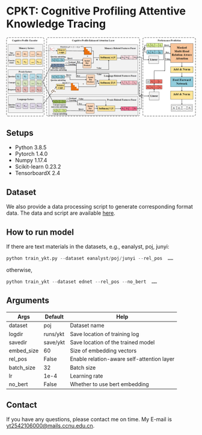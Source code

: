 # CPKT: Cognitive Profiling Attentive Knowledge Tracing
![CPKT模型图未加载成功](./data/_static/model%20diagram.png "CPKT model")

## Setups
* Python 3.8.5
* Pytorch 1.4.0
* Numpy 1.17.4
* Scikit-learn 0.23.2
* TensorboardX 2.4

## Dataset
We also provide a data processing script to generate corresponding format data. The data and script are available [here](https://www.aliyundrive.com/s/SKentNYYpaz).  

## How to run model
If there are text materials in the datasets, e.g., eanalyst, poj, junyi:  
```python
python train_ykt.py --dataset eanalyst/poj/junyi --rel_pos  ……
```
otherwise,
```python
python train_ykt --dataset ednet --rel_pos --no_bert  ……
```

## Arguments
| Args       | Default | Help                                                         |
| ---------- | ------- | ------------------------------------------------------------ |
| dataset    | poj     | Dataset name                                                 |
| logdir     | runs/ykt| Save location of training log                                |
| savedir    | save/ykt| Save location of the trained model                           |
| embed_size | 60      | Size of embedding vectors                                    |
| rel_pos    | False   | Enable relation-aware self-attention layer                   |
| batch_size | 32      | Batch size                                                   |
| lr         | 1e-4    | Learning rate                                                |
| no_bert    | False   | Whether to use bert embedding                                |

## Contact
If you have any questions, please contact me on time. My E-mail is yt2542106000@mails.ccnu.edu.cn.
